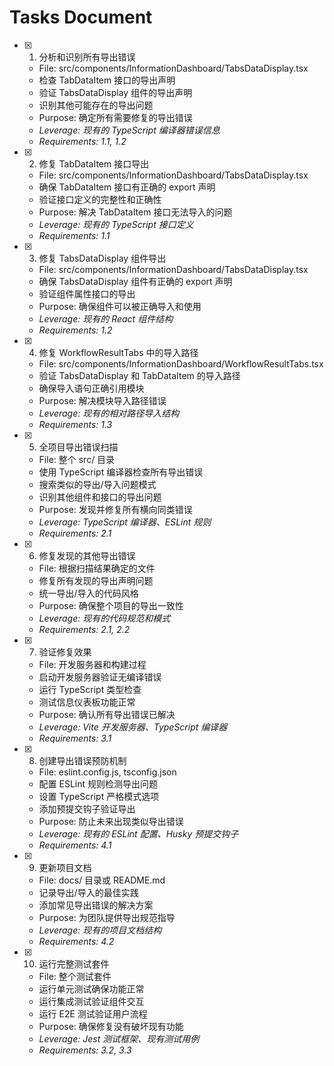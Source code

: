 # Tasks Document

- [x] 1. 分析和识别所有导出错误
  - File: src/components/InformationDashboard/TabsDataDisplay.tsx
  - 检查 TabDataItem 接口的导出声明
  - 验证 TabsDataDisplay 组件的导出声明
  - 识别其他可能存在的导出问题
  - Purpose: 确定所有需要修复的导出错误
  - _Leverage: 现有的 TypeScript 编译器错误信息_
  - _Requirements: 1.1, 1.2_

- [x] 2. 修复 TabDataItem 接口导出
  - File: src/components/InformationDashboard/TabsDataDisplay.tsx
  - 确保 TabDataItem 接口有正确的 export 声明
  - 验证接口定义的完整性和正确性
  - Purpose: 解决 TabDataItem 接口无法导入的问题
  - _Leverage: 现有的 TypeScript 接口定义_
  - _Requirements: 1.1_

- [x] 3. 修复 TabsDataDisplay 组件导出
  - File: src/components/InformationDashboard/TabsDataDisplay.tsx
  - 确保 TabsDataDisplay 组件有正确的 export 声明
  - 验证组件属性接口的导出
  - Purpose: 确保组件可以被正确导入和使用
  - _Leverage: 现有的 React 组件结构_
  - _Requirements: 1.2_

- [x] 4. 修复 WorkflowResultTabs 中的导入路径
  - File: src/components/InformationDashboard/WorkflowResultTabs.tsx
  - 验证 TabsDataDisplay 和 TabDataItem 的导入路径
  - 确保导入语句正确引用模块
  - Purpose: 解决模块导入路径错误
  - _Leverage: 现有的相对路径导入结构_
  - _Requirements: 1.3_

- [x] 5. 全项目导出错误扫描
  - File: 整个 src/ 目录
  - 使用 TypeScript 编译器检查所有导出错误
  - 搜索类似的导出/导入问题模式
  - 识别其他组件和接口的导出问题
  - Purpose: 发现并修复所有横向同类错误
  - _Leverage: TypeScript 编译器、ESLint 规则_
  - _Requirements: 2.1_

- [x] 6. 修复发现的其他导出错误
  - File: 根据扫描结果确定的文件
  - 修复所有发现的导出声明问题
  - 统一导出/导入的代码风格
  - Purpose: 确保整个项目的导出一致性
  - _Leverage: 现有的代码规范和模式_
  - _Requirements: 2.1, 2.2_

- [x] 7. 验证修复效果
  - File: 开发服务器和构建过程
  - 启动开发服务器验证无编译错误
  - 运行 TypeScript 类型检查
  - 测试信息仪表板功能正常
  - Purpose: 确认所有导出错误已解决
  - _Leverage: Vite 开发服务器、TypeScript 编译器_
  - _Requirements: 3.1_

- [x] 8. 创建导出错误预防机制
  - File: eslint.config.js, tsconfig.json
  - 配置 ESLint 规则检测导出问题
  - 设置 TypeScript 严格模式选项
  - 添加预提交钩子验证导出
  - Purpose: 防止未来出现类似导出错误
  - _Leverage: 现有的 ESLint 配置、Husky 预提交钩子_
  - _Requirements: 4.1_

- [x] 9. 更新项目文档
  - File: docs/ 目录或 README.md
  - 记录导出/导入的最佳实践
  - 添加常见导出错误的解决方案
  - Purpose: 为团队提供导出规范指导
  - _Leverage: 现有的项目文档结构_
  - _Requirements: 4.2_

- [x] 10. 运行完整测试套件
  - File: 整个测试套件
  - 运行单元测试确保功能正常
  - 运行集成测试验证组件交互
  - 运行 E2E 测试验证用户流程
  - Purpose: 确保修复没有破坏现有功能
  - _Leverage: Jest 测试框架、现有测试用例_
  - _Requirements: 3.2, 3.3_